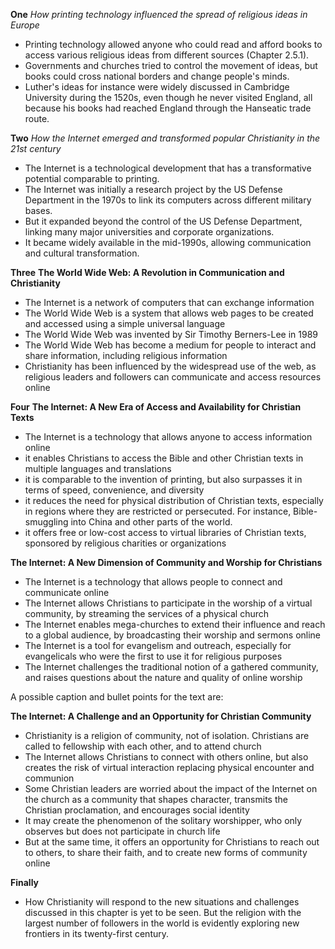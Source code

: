 **One** _How printing technology influenced the spread of religious ideas in Europe_

- Printing technology allowed anyone who could read and afford books to access various religious ideas from different sources (Chapter 2.5.1).
- Governments and churches tried to control the movement of ideas, but books could cross national borders and change people's minds.
- Luther's ideas for instance were widely discussed in Cambridge University during the 1520s, even though he never visited England, all because his books had reached England through the Hanseatic trade route.

**Two** _How the Internet emerged and transformed popular Christianity in the 21st century_

- The Internet is a technological development that has a transformative potential comparable to printing.
- The Internet was initially a research project by the US Defense Department in the 1970s to link its computers across different military bases.
- But it expanded beyond the control of the US Defense Department, linking many major universities and corporate organizations.
- It became widely available in the mid-1990s, allowing communication and cultural transformation.

**Three** **The World Wide Web: A Revolution in Communication and Christianity**

- The Internet is a network of computers that can exchange information
- The World Wide Web is a system that allows web pages to be created and accessed using a simple universal language
- The World Wide Web was invented by Sir Timothy Berners-Lee in 1989
- The World Wide Web has become a medium for people to interact and share information, including religious information
- Christianity has been influenced by the widespread use of the web, as religious leaders and followers can communicate and access resources online

**Four** **The Internet: A New Era of Access and Availability for Christian Texts**

- The Internet is a technology that allows anyone to access information online
- it enables Christians to access the Bible and other Christian texts in multiple languages and translations
- it is comparable to the invention of printing, but also surpasses it in terms of speed, convenience, and diversity
- it reduces the need for physical distribution of Christian texts, especially in regions where they are restricted or persecuted. For instance, Bible-smuggling into China and other parts of the world.
- it offers free or low-cost access to virtual libraries of Christian texts, sponsored by religious charities or organizations

**The Internet: A New Dimension of Community and Worship for Christians**

- The Internet is a technology that allows people to connect and communicate online
- The Internet allows Christians to participate in the worship of a virtual community, by streaming the services of a physical church
- The Internet enables mega-churches to extend their influence and reach to a global audience, by broadcasting their worship and sermons online
- The Internet is a tool for evangelism and outreach, especially for evangelicals who were the first to use it for religious purposes
- The Internet challenges the traditional notion of a gathered community, and raises questions about the nature and quality of online worship

A possible caption and bullet points for the text are:

**The Internet: A Challenge and an Opportunity for Christian Community**

- Christianity is a religion of community, not of isolation. Christians are called to fellowship with each other, and to attend church
- The Internet allows Christians to connect with others online, but also creates the risk of virtual interaction replacing physical encounter and communion
- Some Christian leaders are worried about the impact of the Internet on the church as a community that shapes character, transmits the Christian proclamation, and encourages social identity
- It may create the phenomenon of the solitary worshipper, who only observes but does not participate in church life
- But at the same time, it offers an opportunity for Christians to reach out to others, to share their faith, and to create new forms of community online

**Finally**
- How Christianity will respond to the new situations and challenges discussed in this chapter is yet to be seen. But the religion with the largest number of followers in the world is evidently exploring new frontiers in its twenty-first century.